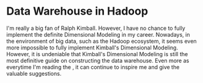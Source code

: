 # Data Warehouse in Hadoop
I'm really a big fan of Ralph Kimball. However, I have no chance to fully implement the definite Dimensional Modeling in my career. Nowadays, in the environment of big data, such as the Hadoop ecosystem, it seems even more impossible to fully implement Kimball's Dimensional Modeling. However, it is undeniable that Kimball's Dimensional Modeling is still the most definitive guide on constructing the data warehouse. Even more as everytime I'm reading the <Data Warehouse Toolkit>, it can continue to inspire me and give the valuable suggestions. 
